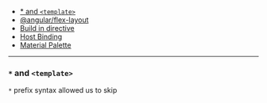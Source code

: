 * [* and `<template>`](#-and-template)
* [@angular/flex-layout](#angular-flex-layout)
* [Build in directive](#build-in-directives)
* [Host Binding](#host-binding)
* [Material Palette](https://www.materialpalette.com/icons)
******

### `*` and `<template>`

`*` prefix syntax allowed us to skip <template> tags and focus directly on the HTML element that we are including, excluding, or repeating. [More examples](https://angular.io/docs/ts/latest/guide/template-syntax.html#!#star-template)

### @angular/flex-layout
  - [API link](https://github.com/angular/flex-layout/wiki/API-Overview)
  - [Flex box guide](https://css-tricks.com/snippets/css/a-guide-to-flexbox/)
  - For children of container
    + `fxLayout`. values: `row | column | row-reverse | column-reverse`

       - examples: `fxLayout="row"`
       - Same as set css
      ```
       display: flex;
       flex-direction: $value;
      ```
    +  `fxLayoutAlign`: values: `start|center|end|space-around|space-between` `start|center|end|stretch`

      - Example: `fxLayoutAlign="start center"`
      - first value: `justify-content`
      - second value: `align-items`

    + `fxLayoutWrap` - this is equal in css: 'flex-wrap'
    + `fxLayoutGap` values: __%, px, vw, vh__

  - For host itself
    + `fxFlex`: size of element. __"" , px , %, vw, vh, " ",__
    + `fxFlexOrder` values: interger
    + `fxFlexOffset` __%, px, vw, vh__
    +  `fxFlexAlign` values: `start|baseline|center|end`. This is equal style in css: `align-self`
    + `fxFlexFill`

### Build in directive
- `<img [src]="movie.imageurl">` image src

### Host Binding
- Example check [here](../examples/hero-host-meta.component.ts)
